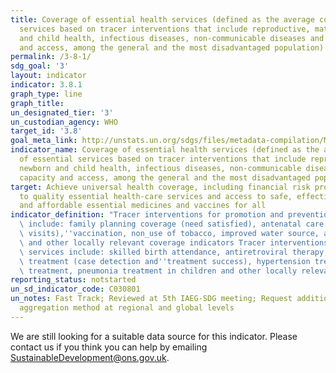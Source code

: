 ```yaml
---
title: Coverage of essential health services (defined as the average coverage of essential
  services based on tracer interventions that include reproductive, maternal, newborn
  and child health, infectious diseases, non-communicable diseases and service capacity
  and access, among the general and the most disadvantaged population)
permalink: /3-8-1/
sdg_goal: '3'
layout: indicator
indicator: 3.8.1
graph_type: line
graph_title:
un_designated_tier: '3'
un_custodian_agency: WHO
target_id: '3.8'
goal_meta_link: http://unstats.un.org/sdgs/files/metadata-compilation/Metadata-Goal-3.pdf
indicator_name: Coverage of essential health services (defined as the average coverage
  of essential services based on tracer interventions that include reproductive, maternal,
  newborn and child health, infectious diseases, non-communicable diseases and service
  capacity and access, among the general and the most disadvantaged population)
target: Achieve universal health coverage, including financial risk protection, access
  to quality essential health-care services and access to safe, effective, quality
  and affordable essential medicines and vaccines for all
indicator_definition: "Tracer interventions for promotion and prevention services\
  \ include: family planning coverage (need satisfied), antenatal care (at least four\
  \ visits),''vaccination, non_use of tobacco, improved water source, adequate sanitation''\
  \ and other locally relevant coverage indicators Tracer interventions for treatment\
  \ services include: skilled birth attendance, antiretroviral therapy, tuberculosis\
  \ treatment (case detection and''treatment success), hypertension treatment, diabetes\
  \ treatment, pneumonia treatment in children and other locally relevant indicators"
reporting_status: notstarted
un_sd_indicator_code: C030801
un_notes: Fast Track; Reviewed at 5th IAEG-SDG meeting; Request additional work on
  aggregation method at regional and global levels
---
```


We are still looking for a suitable data source for this indicator. Please contact us if you think you can help by emailing <a href="mailto:SustainableDevelopment@ons.gov.uk">SustainableDevelopment@ons.gov.uk</a>.


